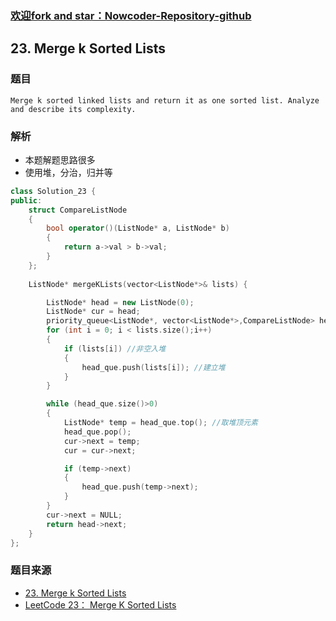 ### [欢迎fork and star：Nowcoder-Repository-github](https://github.com/ranjiewwen/Nowcoder)

## 23. Merge k Sorted Lists

### 题目

```
Merge k sorted linked lists and return it as one sorted list. Analyze and describe its complexity. 
```

### 解析

- 本题解题思路很多
- 使用堆，分治，归并等

```C++
class Solution_23 {
public:
	struct CompareListNode
	{
		bool operator()(ListNode* a, ListNode* b)
		{
			return a->val > b->val;
		}
	};
	
	ListNode* mergeKLists(vector<ListNode*>& lists) {

		ListNode* head = new ListNode(0);
		ListNode* cur = head;
		priority_queue<ListNode*, vector<ListNode*>,CompareListNode> head_que; //元素是struct，class时，比较函数也要用对应的类型  //对于算法类型的函数调用sort();cmp使用函数即可
		for (int i = 0; i < lists.size();i++)
		{
			if (lists[i]) //非空入堆
			{
				head_que.push(lists[i]); //建立堆
			}
		}

		while (head_que.size()>0)
		{
			ListNode* temp = head_que.top(); //取堆顶元素
			head_que.pop();
			cur->next = temp;
			cur = cur->next;

			if (temp->next)
			{
				head_que.push(temp->next);
			}
		}
		cur->next = NULL;
		return head->next;
	}
};
```

### 题目来源

- [23. Merge k Sorted Lists](https://leetcode.com/problems/merge-k-sorted-lists/solution/)
- [LeetCode 23： Merge K Sorted Lists](http://blog.csdn.net/sunao2002002/article/details/46283091)
